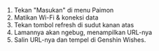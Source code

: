 1) Tekan "Masukan" di menu Paimon
2) Matikan Wi-Fi & koneksi data
3) Tekan tombol refresh di sudut kanan atas
4) Lamannya akan ngebug, menampilkan URL-nya
5) Salin URL-nya dan tempel di Genshin Wishes.
